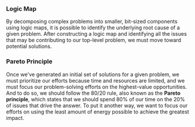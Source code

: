 ### Logic Map

By decomposing complex problems into smaller, bit-sized components using logic maps, it is possible to identify the underlying root cause of a given problem. After constructing a logic map and identifying all the issues that may be contributing to our top-level problem, we must move toward potential solutions.

### Pareto Principle

Once we've generated an initial set of solutions for a given problem, we must prioritize our efforts because time and resources are limited, and we must focus our problem-solving efforts on the highest-value opportunities. And to do so, we should follow the 80/20 rule, also known as the **Pareto principle**, which states that we should spend 80% of our time on the 20% of issues that drive the answer. To put it another way, we want to focus our efforts on using the least amount of energy possible to achieve the greatest impact.
